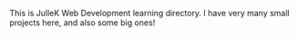 This is JulleK Web Development learning directory.
I have very many small projects here, and also some big ones!
